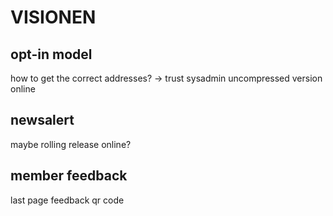 

# VISIONEN


## opt-in model

how to get the correct addresses? -> trust sysadmin
uncompressed version online


## newsalert

maybe rolling release online?


## member feedback

last page feedback qr code


